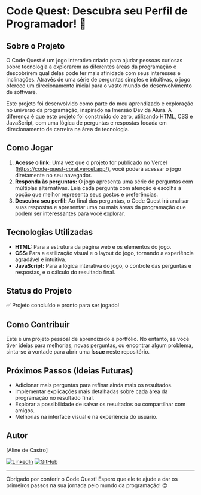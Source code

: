 # Code Quest: Descubra seu Perfil de Programador! 🚀

## Sobre o Projeto

O Code Quest é um jogo interativo criado para ajudar pessoas curiosas sobre tecnologia a explorarem as diferentes áreas da programação e descobrirem qual delas pode ter mais afinidade com seus interesses e inclinações. Através de uma série de perguntas simples e intuitivas, o jogo oferece um direcionamento inicial para o vasto mundo do desenvolvimento de software.

Este projeto foi desenvolvido como parte do meu aprendizado e exploração no universo da programação, inspirado na Imersão Dev da Alura. A diferença é que este projeto foi construído do zero, utilizando HTML, CSS e JavaScript, com uma lógica de perguntas e respostas focada em direcionamento de carreira na área de tecnologia.

## Como Jogar

1.  **Acesse o link:** Uma vez que o projeto for publicado no Vercel (https://code-quest-coral.vercel.app/), você poderá acessar o jogo diretamente no seu navegador.
2.  **Responda às perguntas:** O jogo apresenta uma série de perguntas com múltiplas alternativas. Leia cada pergunta com atenção e escolha a opção que melhor representa seus gostos e preferências.
3.  **Descubra seu perfil:** Ao final das perguntas, o Code Quest irá analisar suas respostas e apresentar uma ou mais áreas da programação que podem ser interessantes para você explorar.

## Tecnologias Utilizadas

* **HTML:** Para a estrutura da página web e os elementos do jogo.
* **CSS:** Para a estilização visual e o layout do jogo, tornando a experiência agradável e intuitiva.
* **JavaScript:** Para a lógica interativa do jogo, o controle das perguntas e respostas, e o cálculo do resultado final.

## Status do Projeto

✅ Projeto concluído e pronto para ser jogado!

## Como Contribuir

Este é um projeto pessoal de aprendizado e portfólio. No entanto, se você tiver ideias para melhorias, novas perguntas, ou encontrar algum problema, sinta-se à vontade para abrir uma **Issue** neste repositório.

## Próximos Passos (Ideias Futuras)

* Adicionar mais perguntas para refinar ainda mais os resultados.
* Implementar explicações mais detalhadas sobre cada área da programação no resultado final.
* Explorar a possibilidade de salvar os resultados ou compartilhar com amigos.
* Melhorias na interface visual e na experiência do usuário.

## Autor

[Aline de Castro]

[![LinkedIn](https://img.shields.io/badge/LinkedIn-0077B5?style=for-the-badge&logo=linkedin&logoColor=white)](SEU_PERFIL_LINKEDIN)
[![GitHub](https://img.shields.io/badge/GitHub-100000?style=for-the-badge&logo=github&logoColor=white)](SEU_PERFIL_GITHUB)

---

Obrigado por conferir o Code Quest! Espero que ele te ajude a dar os primeiros passos na sua jornada pelo mundo da programação! 😊
